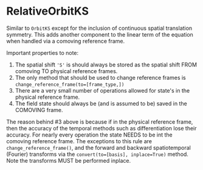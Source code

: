 # RelativeOrbitKS

Similar to ```OrbitKS``` except for the inclusion of continuous spatial translation symmetry.
This adds another component to the linear term of the equation when handled via a comoving
reference frame. 

Important properties to note:
1. The spatial shift ```'S'``` is should always be stored as the spatial shift FROM comoving TO physical reference frames.
2. The only method that should be used to change reference frames is ```change_reference_frame(to=[frame_type,])```
3. There are a very small number of operations allowed for state's in the physical reference frame.
4. The field state should always be (and is assumed to be) saved in the COMOVING frame.

The reason behind #3 above is because if in the physical reference frame, then the accuracy of the temporal
methods such as differentiation lose their accuracy. For nearly every operation the state NEEDS to be int
the comoving reference frame. The exceptions to this rule are ```change_reference_frame()```, and the forward and backward
spatiotemporal (Fourier) transforms via the ```convert(to=[basis], inplace=True)``` method. Note the transforms
MUST be performed inplace. 